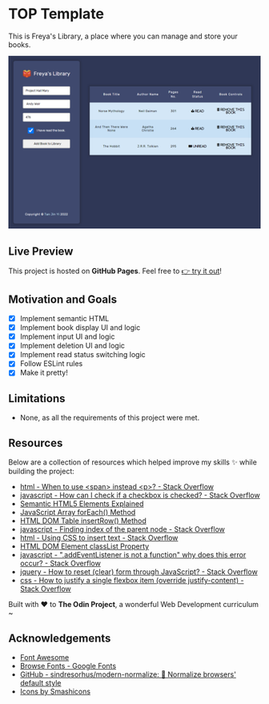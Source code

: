 # TOP Template

This is Freya's Library, a place where you can manage and store your books.

![](./assets/chrome_ir3L7.png)

## Live Preview

This project is hosted on **GitHub Pages**. Feel free to [:point_right: try it out](https://raineedust.github.io/freya-library/)!

## Motivation and Goals

- [x] Implement semantic HTML
- [x] Implement book display UI and logic
- [x] Implement input UI and logic
- [x] Implement deletion UI and logic
- [x] Implement read status switching logic
- [x] Follow ESLint rules
- [x] Make it pretty!

## Limitations

- None, as all the requirements of this project were met.

## Resources

Below are a collection of resources which helped improve my skills :sparkles: while building the project:

- [html - When to use \<span> instead \<p>? - Stack Overflow](https://stackoverflow.com/questions/1908234/when-to-use-span-instead-p)
- [javascript - How can I check if a checkbox is checked? - Stack Overflow](https://stackoverflow.com/questions/9887360/how-can-i-check-if-a-checkbox-is-checked)
- [Semantic HTML5 Elements Explained](https://www.freecodecamp.org/news/semantic-html5-elements/)
- [JavaScript Array forEach() Method](https://www.w3schools.com/jsref/jsref_foreach.asp)
- [HTML DOM Table insertRow() Method](https://www.w3schools.com/jsref/met_table_insertrow.asp)
- [javascript - Finding index of the parent node - Stack Overflow](https://stackoverflow.com/questions/23337891/finding-index-of-the-parent-node)
- [html - Using CSS to insert text - Stack Overflow](https://stackoverflow.com/questions/2741312/using-css-to-insert-text)
- [HTML DOM Element classList Property](https://www.w3schools.com/jsref/prop_element_classlist.asp)
- [javascript - ".addEventListener is not a function" why does this error occur? - Stack Overflow](https://stackoverflow.com/questions/32027935/addeventlistener-is-not-a-function-why-does-this-error-occur)
- [jquery - How to reset (clear) form through JavaScript? - Stack Overflow](https://stackoverflow.com/questions/3786694/how-to-reset-clear-form-through-javascript)
- [css - How to justify a single flexbox item (override justify-content) - Stack Overflow](https://stackoverflow.com/questions/23621650/how-to-justify-a-single-flexbox-item-override-justify-content)

Built with :heart: to **The Odin Project**, a wonderful Web Development curriculum ~

## Acknowledgements

- [Font Awesome](https://fontawesome.com/)
- [Browse Fonts - Google Fonts](https://fonts.google.com/)
- [GitHub - sindresorhus/modern-normalize: 🐒 Normalize browsers' default style](https://github.com/sindresorhus/modern-normalize)
- [Icons by Smashicons](https://www.flaticon.com/authors/smashicons)
